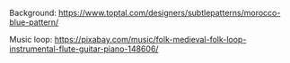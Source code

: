 Background:
https://www.toptal.com/designers/subtlepatterns/morocco-blue-pattern/

Music loop: 
https://pixabay.com/music/folk-medieval-folk-loop-instrumental-flute-guitar-piano-148606/

